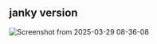 ## janky version 
![Screenshot from 2025-03-29 08-36-08](https://github.com/user-attachments/assets/6f1cdc93-d66c-40e9-9e5a-d9d1da56c7fb)
